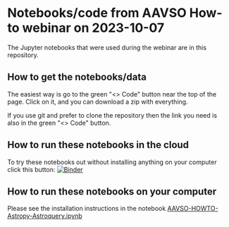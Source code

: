 # Notebooks/code from AAVSO How-to webinar on 2023-10-07

The Jupyter notebooks that were used during the webinar are in this repository.

## How to get the notebooks/data

The easiest way is go to the green "<> Code" button near the top of the page. Click on it, and you can download a zip with everything.

If you use git and prefer to clone the repository then the link you need is also in the green "<> Code" button.

## How to run these notebooks in the cloud

To try these notebooks out without installing anything on your computer click this button: [![Binder](https://mybinder.org/badge_logo.svg)](https://mybinder.org/v2/gh/mwcraig/aavso-astropy-howto-2023/HEAD?labpath=AAVSO-HOWTO-Astropy-Astroquery.ipynb)

## How to run these notebooks on your computer

Please see the installation instructions in the notebook [AAVSO-HOWTO-Astropy-Astroquery.ipynb](AAVSO-HOWTO-Astropy-Astroquery.ipynb)
